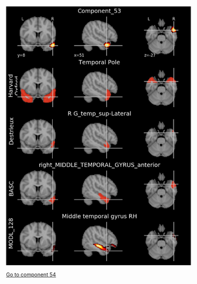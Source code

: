 


![53](preliminary/53.jpg "Component 53")

[Go to component 54](https://parietal-inria.github.io/MODL_atlas/1024/54 "Component 54")